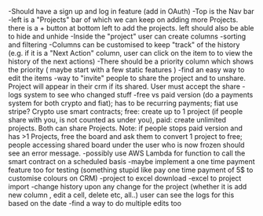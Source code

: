 -Should have a sign up and log in feature (add in OAuth)
-Top is the Nav bar
-left is a "Projects" bar of which we can keep on adding more Projects. there is a + button at bottom left to add the projects. left should also be able to hide and unhide
-Inside the "project" user can create columns
-sorting and filtering
-Columns can be customised to keep "track" of the history (e.g. if it is a "Next Action" column, user can click on the item to to view the history of the next actions)
-There should be a priority column which shows the priority ( maybe start with a few static features )
-find an easy way to edit the items 
-way to "invite" people to share the project and to unshare. Project will appear in their crm if its shared. User must accept the share
-logs system to see who changed stuff
-free vs paid version (do a payments system for both crypto and fiat); has to be recurring payments; fiat use stripe? Crypto use smart contracts; free: create up to 1 project (if people share with you, is not counted as under you), paid: create unlimited projects. Both can share Projects. Note: if people stops paid version and has >1 Projects, free the board and ask them to convert 1 project to free; people accessing shared board under the user who is now frozen should see an error message. 
-possibly use AWS Lambda for function to call the smart contract on a scheduled basis
-maybe implement a one time payment feature too for testing (something stupid like pay one time payment of 5$ to customise colours on CRM)
-project to excel download
-excel to project import
-change history upon any change for the project (whether it is add new column , edit a cell, delete etc, all..) user can see the logs for this based on the date
-find a way to do multiple edits too